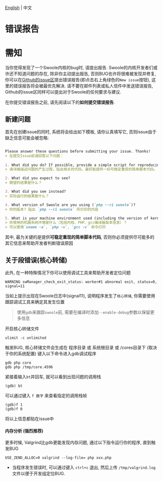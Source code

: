 [English](./ISSUE.md) | 中文

错误报告
===========

# 需知

当你觉得发现了一个Swoole内核的bug时, 请提出报告.
Swoole的内核开发者们或许还不知道问题的存在,
除非你主动提出报告, 否则BUG也许将很难被发现并修复,
你可以在[Github的issue区](https://github.com/swoole/swoole-src/issues)提出错误报告(即点击右上角绿色的`New issue`按钮), 这里的错误报告将会被最优先解决.
请不要在邮件列表或私人信件中发送错误报告, Github的issue区同样可以提出对于Swoole的任何要求与建议.

在你提交错误报告之前, 请先阅读以下的**如何提交错误报告**.

## 新建问题

首先在创建issue的同时, 系统将会给出如下模板, 请你认真填写它, 否则issue由于缺乏信息可能会被忽略:

```markdown

Please answer these questions before submitting your issue. Thanks!
> 在提交Issue前请回答以下问题：
	
1. What did you do? If possible, provide a simple script for reproducing the error.
> 请详细描述问题的产生过程，贴出相关的代码，最好能提供一份可稳定重现的简单脚本代码。

2. What did you expect to see?
> 期望的结果是什么？

3. What did you see instead?
> 实际运行的结果是什么？

4. What version of Swoole are you using (`php --ri swoole`)?
> 你的版本? 贴出 `php --ri swoole` 所打印的内容	

5. What is your machine environment used (including the version of kernel & php & gcc)?
> 你使用的机器系统环境是什么（包括内核、PHP、gcc编译器版本信息）？	
> 可以使用`uname -a`, `php -v`, `gcc -v` 命令打印

```

其中, 最为关键的是提供**可稳定重现的简单脚本代码**, 否则你必须提供尽可能多的其它信息来帮助开发者判断错误原因

## 关于段错误(核心转储)

此外, 在一种特殊情况下你可以使用调试工具来帮助开发者定位问题

```shell
WARNING	swManager_check_exit_status: worker#1 abnormal exit, status=0, signal=11
```

当如上提示出现在Swoole日志中(signal11), 说明程序发生了`核心转储`, 你需要使用跟踪调试工具来确定其发生位置

> 使用`gdb`来跟踪`swoole`前, 需要在编译时添加`--enable-debug`参数以保留更多信息

开启核心转储文件
```shell
ulimit -c unlimited
```

触发BUG, 核心转储文件会生成在 程序目录 或 系统根目录 或 /cores目录下 (取决于你的系统配置)
键入以下命令进入gdb调试程序
```
gdb php core
gdb php /tmp/core.4596
```

紧接着输入`bt`并回车, 就可以看到出现问题的调用栈
```
(gdb) bt
```

可以通过键入 `f 数字` 来查看指定的调用栈帧
```
(gdb)f 1
(gdb)f 0
```

将以上信息都贴在issue中

#### 内存分析 (强烈推荐)

更多时候, Valgrind比gdb更能发现内存问题, 通过以下指令运行你的程序, 直到触发BUG

```shell
USE_ZEND_ALLOC=0 valgrind --log-file= php xxx.php
```

* 当程序发生错误时, 可以通过键入 `ctrl+c` 退出, 然后上传 `/tmp/valgrind.log` 文件以便于开发组定位BUG.
